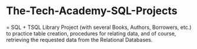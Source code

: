 # The-Tech-Academy-SQL-Projects

= SQL + TSQL Library Project (with several Books, Authors, Borrowers, etc.) to practice table creation, procedures for relating data, and of course, retrieving the requested data from the Relational Databases.
